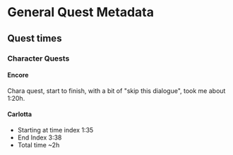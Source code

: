 # General Quest Metadata

## Quest times

### Character Quests

#### Encore

Chara quest, start to finish, with a bit of "skip this dialogue", took me about 1:20h.

#### Carlotta

* Starting at time index 1:35
* End Index 3:38
* Total time ~2h
